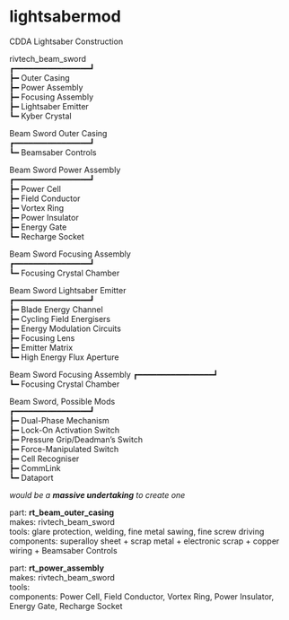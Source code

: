 # lightsabermod
CDDA Lightsaber Construction

rivtech_beam_sword  
┏━━━━━━━━━━━━━━━━┛  
┣━ Outer Casing  
┣━ Power Assembly  
┣━ Focusing Assembly  
┣━ Lightsaber Emitter  
┗━ Kyber Crystal

Beam Sword Outer Casing  
┏━━━━━━━━━━━━━━━━┛  
┗━ Beamsaber Controls

Beam Sword Power Assembly  
┏━━━━━━━━━━━━━━━━┛  
┣━ Power Cell  
┣━ Field Conductor  
┣━ Vortex Ring  
┣━ Power Insulator  
┣━ Energy Gate  
┗━ Recharge Socket  

Beam Sword Focusing Assembly  
┏━━━━━━━━━━━━━━━━┛  
┗━ Focusing Crystal Chamber

Beam Sword Lightsaber Emitter  
┏━━━━━━━━━━━━━━━━┛  
┣━ Blade Energy Channel  
┣━ Cycling Field Energisers  
┣━ Energy Modulation Circuits  
┣━ Focusing Lens  
┣━ Emitter Matrix  
┗━ High Energy Flux Aperture  

Beam Sword Focusing Assembly
┏━━━━━━━━━━━━━━━━┛  
┗━ Focusing Crystal Chamber

Beam Sword, Possible Mods  
┏━━━━━━━━━━━━━━━━┛  
┣━ Dual-Phase Mechanism  
┣━ Lock-On Activation Switch  
┣━ Pressure Grip/Deadman’s Switch  
┣━ Force-Manipulated Switch  
┣━ Cell Recogniser  
┣━ CommLink  
┗━ Dataport

*would be a **massive undertaking** to create one*

part: **rt_beam_outer_casing**  
makes: rivtech_beam_sword  
tools: glare protection, welding, fine metal sawing, fine screw driving  
components: superalloy sheet + scrap metal + electronic scrap + copper wiring + Beamsaber Controls

part: **rt_power_assembly**  
makes: rivtech_beam_sword  
tools:  
components: Power Cell, Field Conductor, Vortex Ring, Power Insulator, Energy Gate, Recharge Socket  